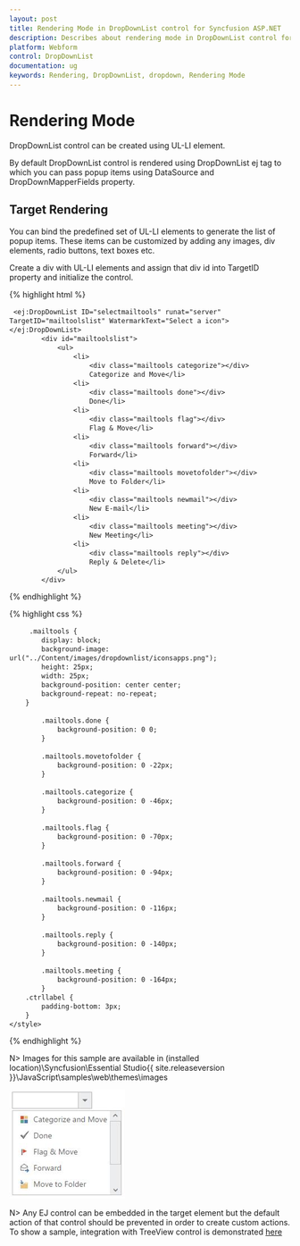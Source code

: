 ```yaml
---
layout: post
title: Rendering Mode in DropDownList control for Syncfusion ASP.NET 
description: Describes about rendering mode in DropDownList control for Syncfusion ASP.NET.
platform: Webform
control: DropDownList
documentation: ug
keywords: Rendering, DropDownList, dropdown, Rendering Mode
---
```


# Rendering Mode

DropDownList control can be created using UL-LI element. 

By default DropDownList control is rendered using DropDownList ej tag to which you can pass popup items using DataSource and DropDownMapperFields property. 

## Target Rendering

You can bind the predefined set of UL-LI elements to generate the list of popup items. These items can be customized by adding any images, div elements, radio buttons, text boxes etc.

Create a div with UL-LI elements and assign that div id into TargetID property and initialize the control.

{% highlight html %}

	 <ej:DropDownList ID="selectmailtools" runat="server" TargetID="mailtoolslist" WatermarkText="Select a icon"></ej:DropDownList>
            <div id="mailtoolslist">
                <ul>
                    <li>
                        <div class="mailtools categorize"></div>
                        Categorize and Move</li>
                    <li>
                        <div class="mailtools done"></div>
                        Done</li>
                    <li>
                        <div class="mailtools flag"></div>
                        Flag & Move</li>
                    <li>
                        <div class="mailtools forward"></div>
                        Forward</li>
                    <li>
                        <div class="mailtools movetofolder"></div>
                        Move to Folder</li>
                    <li>
                        <div class="mailtools newmail"></div>
                        New E-mail</li>
                    <li>
                        <div class="mailtools meeting"></div>
                        New Meeting</li>
                    <li>
                        <div class="mailtools reply"></div>
                        Reply & Delete</li>
                </ul>
            </div>
	
{% endhighlight %}

{% highlight css %}

    	 .mailtools {
            display: block;
            background-image: url("../Content/images/dropdownlist/iconsapps.png");
            height: 25px;
            width: 25px;
            background-position: center center;
            background-repeat: no-repeat;
        }

            .mailtools.done {
                background-position: 0 0;
            }

            .mailtools.movetofolder {
                background-position: 0 -22px;
            }

            .mailtools.categorize {
                background-position: 0 -46px;
            }

            .mailtools.flag {
                background-position: 0 -70px;
            }

            .mailtools.forward {
                background-position: 0 -94px;
            }

            .mailtools.newmail {
                background-position: 0 -116px;
            }

            .mailtools.reply {
                background-position: 0 -140px;
            }

            .mailtools.meeting {
                background-position: 0 -164px;
            }
        .ctrllabel {
            padding-bottom: 3px;
        }
    </style>

{% endhighlight %}


N> Images for this sample are available in (installed location)\Syncfusion\Essential Studio\{{ site.releaseversion }}\JavaScript\samples\web\themes\images<br/>
	
	
![](RenderingMode_images/RenderingMode_img1.jpeg)

N> Any EJ control can be embedded in the target element but the default action of that control should be prevented in order to create custom actions. To show a sample, integration with TreeView control is demonstrated [here](http://mvc.syncfusion.com/demos/web/dropdownlist/integrationwithwidgets)
